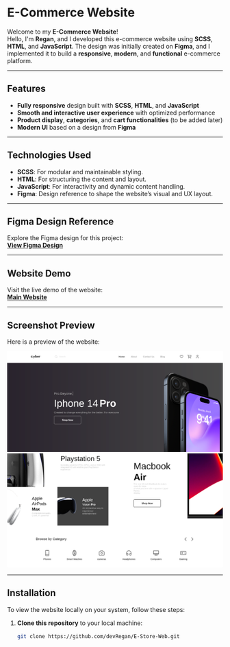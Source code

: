 # E-Commerce Website

Welcome to my **E-Commerce Website**!  
Hello, I'm **Regan**, and I developed this e-commerce website using **SCSS**, **HTML**, and **JavaScript**. The design was initially created on **Figma**, and I implemented it to build a **responsive**, **modern**, and **functional** e-commerce platform.

---

## Features
- **Fully responsive** design built with **SCSS**, **HTML**, and **JavaScript**
- **Smooth and interactive user experience** with optimized performance
- **Product display**, **categories**, and **cart functionalities** (to be added later)
- **Modern UI** based on a design from **Figma**

---

## Technologies Used
- **SCSS**: For modular and maintainable styling.
- **HTML**: For structuring the content and layout.
- **JavaScript**: For interactivity and dynamic content handling.
- **Figma**: Design reference to shape the website’s visual and UX layout.

---

## Figma Design Reference
Explore the Figma design for this project:  
[**View Figma Design**](https://www.figma.com/design/IWlMDd30NN8GnxJi5I4iQl/E-Store---Mobile%2Fweb-(Community)-(Copy)?node-id=2607-6390&p=f&t=kAMj16raP45ccOlr-0)

---

## Website Demo
Visit the live demo of the website:  
[**Main Website**](https://devregan.github.io/E-Store-Web/)

---

## Screenshot Preview
Here is a preview of the website:

![Homepage Preview](./review/Screenshot%20from%202025-01-31%2022-21-37.png)
![Product Page Preview](./review/Screenshot%20from%202025-01-31%2022-21-55.png)

---

## Installation

To view the website locally on your system, follow these steps:

1. **Clone this repository** to your local machine:
   ```bash
   git clone https://github.com/devRegan/E-Store-Web.git
